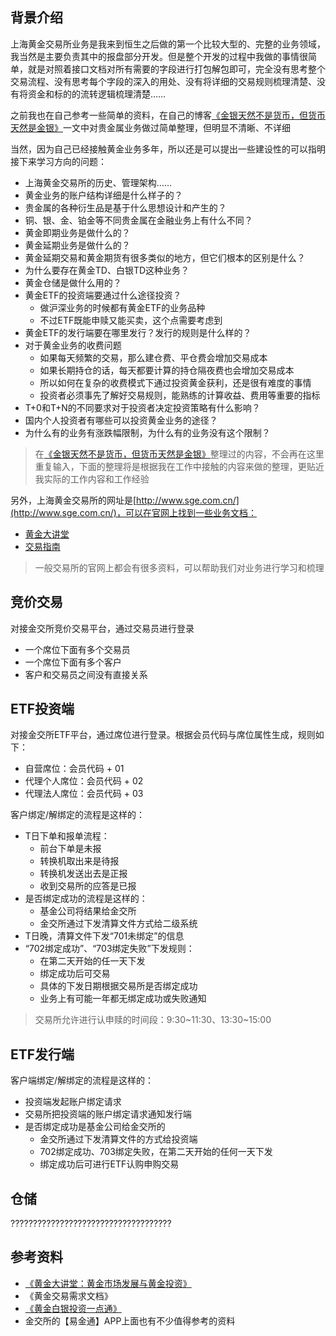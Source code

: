 ## 背景介绍

上海黄金交易所业务是我来到恒生之后做的第一个比较大型的、完整的业务领域，我当然是主要负责其中的报盘部分开发。但是整个开发的过程中我做的事情很简单，就是对照着接口文档对所有需要的字段进行打包解包即可，完全没有思考整个交易流程、没有思考每个字段的深入的用处、没有将详细的交易规则梳理清楚、没有将资金和标的的流转逻辑梳理清楚……

之前我也在自己参考一些简单的资料，在自己的博客[《金银天然不是货币，但货币天然是金银》](http://www.xumenger.com/gold-trade-20170310/)一文中对贵金属业务做过简单整理，但明显不清晰、不详细

当然，因为自己已经接触黄金业务多年，所以还是可以提出一些建设性的可以指明接下来学习方向的问题：

* 上海黄金交易所的历史、管理架构……
* 黄金业务的账户结构详细是什么样子的？
* 贵金属的各种衍生品是基于什么思想设计和产生的？
* 铜、银、金、铂金等不同贵金属在金融业务上有什么不同？
* 黄金即期业务是做什么的？
* 黄金延期业务是做什么的？
* 黄金延期交易和黄金期货有很多类似的地方，但它们根本的区别是什么？
* 为什么要存在黄金TD、白银TD这种业务？
* 黄金仓储是做什么用的？
* 黄金ETF的投资端要通过什么途径投资？
	* 做沪深业务的时候都有黄金ETF的业务品种
	* 不过ETF既能申赎又能买卖，这个点需要考虑到
* 黄金ETF的发行端要在哪里发行？发行的规则是什么样的？
* 对于黄金业务的收费问题
	* 如果每天频繁的交易，那么建仓费、平仓费会增加交易成本
	* 如果长期持仓的话，每天都要计算的持仓隔夜费也会增加交易成本
	* 所以如何在复杂的收费模式下通过投资黄金获利，还是很有难度的事情
	* 投资者必须事先了解好交易规则，能熟练的计算收益、费用等重要的指标
* T+0和T+N的不同要求对于投资者决定投资策略有什么影响？
* 国内个人投资者有哪些可以投资黄金业务的途径？
* 为什么有的业务有涨跌幅限制，为什么有的业务没有这个限制？

>在[《金银天然不是货币，但货币天然是金银》](http://www.xumenger.com/gold-trade-20170310/)整理过的内容，不会再在这里重复输入，下面的整理将是根据我在工作中接触的内容来做的整理，更贴近我实际的工作内容和工作经验

另外，上海黄金交易所的网址是[http://www.sge.com.cn/](http://www.sge.com.cn/)，可以在官网上找到一些业务文档：

* [黄金大讲堂](http://www.sge.com.cn/tzzjy/hjdjt)
* [交易指南](http://www.sge.com.cn/tzzjy/jyzy)

>一般交易所的官网上都会有很多资料，可以帮助我们对业务进行学习和梳理

## 竞价交易

对接金交所竞价交易平台，通过交易员进行登录

* 一个席位下面有多个交易员
* 一个席位下面有多个客户
* 客户和交易员之间没有直接关系

## ETF投资端

对接金交所ETF平台，通过席位进行登录。根据会员代码与席位属性生成，规则如下：

* 自营席位：会员代码 + 01
* 代理个人席位：会员代码 + 02
* 代理法人席位：会员代码 + 03

客户绑定/解绑定的流程是这样的：

* T日下单和报单流程：
	* 前台下单是未报
	* 转换机取出来是待报
	* 转换机发送出去是正报
	* 收到交易所的应答是已报
* 是否绑定成功的流程是这样的：
	* 基金公司将结果给金交所
	* 金交所通过下发清算文件方式给二级系统
* T日晚，清算文件下发“701未绑定”的信息
* “702绑定成功”、“703绑定失败”下发规则：
	* 在第二天开始的任一天下发
	* 绑定成功后可交易
	* 具体的下发日期根据交易所是否绑定成功
	* 业务上有可能一年都无绑定成功或失败通知

>交易所允许进行认申赎的时间段：9:30~11:30、13:30~15:00

## ETF发行端

客户端绑定/解绑定的流程是这样的：

* 投资端发起账户绑定请求
* 交易所把投资端的账户绑定请求通知发行端
* 是否绑定成功是基金公司给金交所的
	* 金交所通过下发清算文件的方式给投资端
	* 702绑定成功、703绑定失败，在第二天开始的任何一天下发
	* 绑定成功后可进行ETF认购申购交易

## 仓储

????????????????????????????????????

## 参考资料

* [《黄金大讲堂：黄金市场发展与黄金投资》](http://www.sge.com.cn/tzzjy/hjdjt/521447)
* 《黄金交易需求文档》
* [《黄金白银投资一点通》](http://www.sge.com.cn/upload/resources/file/2015/02/27/29598.pdf)
* 金交所的【易金通】APP上面也有不少值得参考的资料

